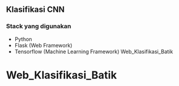   ## Klasifikasi CNN

### Stack yang digunakan

- Python
- Flask (Web Framework)
- Tensorflow (Machine Learning Framework)
Web_Klasifikasi_Batik
# Web_Klasifikasi_Batik
